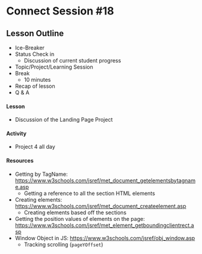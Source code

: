 # Connect Session #18

## Lesson Outline

  * Ice-Breaker
  * Status Check in
    * Discussion of current student progress
  * Topic/Project/Learning Session
  * Break
    * 10 minutes
  * Recap of lesson
  * Q & A

#### Lesson

  * Discussion of the Landing Page Project

#### Activity

  * Project 4 all day

#### Resources

  * Getting by TagName: https://www.w3schools.com/jsref/met_document_getelementsbytagname.asp
    * Getting a reference to all the section HTML elements
  * Creating elements: https://www.w3schools.com/jsref/met_document_createelement.asp
    * Creating elements based off the sections
  * Getting the position values of elements on the page: https://www.w3schools.com/jsref/met_element_getboundingclientrect.asp
  * Window Object in JS: https://www.w3schools.com/jsref/obj_window.asp
    * Tracking scrolling (`pageYOffset`)
